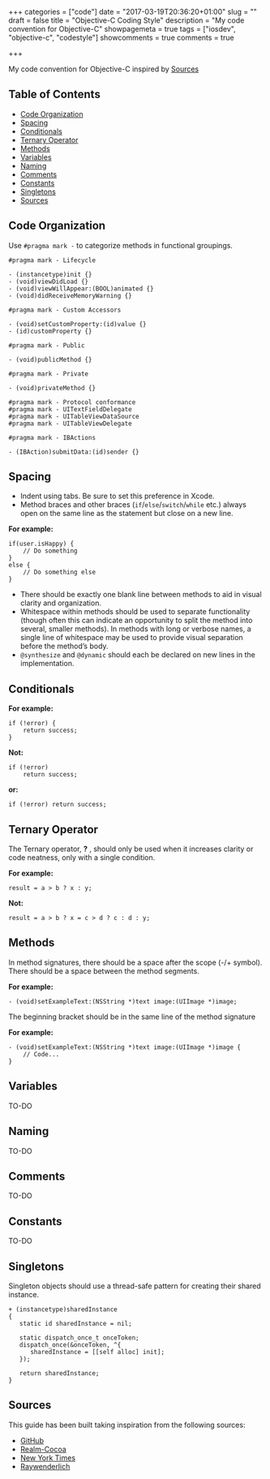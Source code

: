 +++
categories = ["code"]
date = "2017-03-19T20:36:20+01:00"
slug = ""
draft = false
title = "Objective-C Coding Style"
description = "My code convention for Objective-C"
showpagemeta = true
tags = ["iosdev", "objective-c", "codestyle"]
showcomments = true
comments = true

+++ 

My code convention for Objective-C inspired by [Sources](#sources)

## Table of Contents

* [Code Organization](code/objc-codestyle/#code-organization)
* [Spacing](code/objc-codestyle/#spacing)
* [Conditionals](code/objc-codestyle/#conditionals)
* [Ternary Operator](code/objc-codestyle/#ternary-operator)
* [Methods](code/objc-codestyle/#methods)
* [Variables](code/objc-codestyle/#variables)
* [Naming](code/objc-codestyle/#naming)
* [Comments](code/objc-codestyle/#comments)
* [Constants](code/objc-codestyle/#constants)
* [Singletons](code/objc-codestyle/#singletons)
* [Sources](code/objc-codestyle/#sources)

## Code Organization

Use `#pragma mark -` to categorize methods in functional groupings.

```objc
#pragma mark - Lifecycle

- (instancetype)init {}
- (void)viewDidLoad {}
- (void)viewWillAppear:(BOOL)animated {}
- (void)didReceiveMemoryWarning {}

#pragma mark - Custom Accessors

- (void)setCustomProperty:(id)value {}
- (id)customProperty {}

#pragma mark - Public

- (void)publicMethod {}

#pragma mark - Private

- (void)privateMethod {}

#pragma mark - Protocol conformance
#pragma mark - UITextFieldDelegate
#pragma mark - UITableViewDataSource
#pragma mark - UITableViewDelegate

#pragma mark - IBActions

- (IBAction)submitData:(id)sender {}
```

## Spacing

* Indent using tabs. Be sure to set this preference in Xcode.
* Method braces and other braces (`if`/`else`/`switch`/`while` etc.) always open on the same line as the statement but close on a new line.

**For example:**
```objc
if(user.isHappy) {
    // Do something
}
else {
    // Do something else
}
```
* There should be exactly one blank line between methods to aid in visual clarity and organization.
* Whitespace within methods should be used to separate functionality (though often this can indicate an opportunity to split the method into several, smaller methods). In methods with long or verbose names, a single line of whitespace may be used to provide visual separation before the method’s body.
* `@synthesize` and `@dynamic` should each be declared on new lines in the implementation.

## Conditionals

**For example:**
```objc
if (!error) {
    return success;
}
```
**Not:**
```objc
if (!error)
    return success;
```
**or:**
```objc
if (!error) return success;
```
## Ternary Operator
The Ternary operator, **?** , should only be used when it increases clarity or code neatness, only with a single condition.

**For example:** 
```objc
result = a > b ? x : y;
```
**Not:**
```objc
result = a > b ? x = c > d ? c : d : y;
```

## Methods

In method signatures, there should be a space after the scope (-/+ symbol). There should be a space between the method segments.

**For example:** 
```objc
- (void)setExampleText:(NSString *)text image:(UIImage *)image;
```
The beginning bracket should be in the same line of the method signature

**For example:** 
```objc
- (void)setExampleText:(NSString *)text image:(UIImage *)image {    
    // Code...
}
```

## Variables

TO-DO

## Naming

TO-DO

## Comments

TO-DO

## Constants

TO-DO

## Singletons

Singleton objects should use a thread-safe pattern for creating their shared instance.

```objc
+ (instancetype)sharedInstance 
{
   static id sharedInstance = nil;

   static dispatch_once_t onceToken;
   dispatch_once(&onceToken, ^{
      sharedInstance = [[self alloc] init];
   });

   return sharedInstance;
}
```

## Sources
This guide has been built taking inspiration from the following sources:

* [GitHub](https://github.com/github/objective-c-style-guide)
* [Realm-Cocoa](https://github.com/realm/realm-cocoa/wiki/Objective-C-Style-Guide)
* [New York Times](https://github.com/NYTimes/objective-c-style-guide) 
* [Raywenderlich](https://github.com/raywenderlich/objective-c-style-guide)
